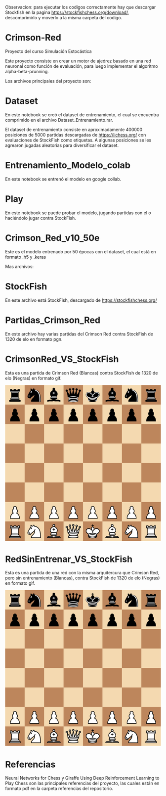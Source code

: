Observacion: para ejecutar los codigos correctamente hay que descargar Stockfish en la pagina https://stockfishchess.org/download/, descomprimirlo y moverlo 
a la misma carpeta del codigo. 

# Crimson-Red
Proyecto del curso Simulación Estocástica

Este proyecto consiste en crear un motor de ajedrez basado en una red neuronal como función de evaluación, para luego implementar el algoritmo alpha-beta-prunning.

Los archivos principales del proyecto son:

# Dataset

En este notebook se creó el dataset de entrenamiento, el cual se encuentra comprimido en el archivo Dataset_Entrenamiento.rar.

El dataset de entrenamiento consiste en aproximadamente 400000 posiciones de 5000 partidas descargadas de https://lichess.org/ con evaluaciones de StockFish como etiquetas.
A algunas posiciones se les agrearon jugadas aleatorias para diversificar el dataset.

# Entrenamiento_Modelo_colab
En este notebook se entrenó el modelo en google collab.

# Play
En este notebook se puede probar el modelo, jugando partidas con el o haciéndolo jugar contra StockFish. 

# Crimson_Red_v10_50e
Este es el modelo entrenado por 50 épocas con el dataset, el cual está en formato .h5 y .keras

Mas archivos:

# StockFish
En este archivo está StockFish, descargado de https://stockfishchess.org/

# Partidas_Crimson_Red
En este archivo hay varias partidas del Crimson Red contra StockFish de 1320 de elo en formato pgn.

# CrimsonRed_VS_StockFish
Esta es una partida de Crimson Red (Blancas) contra StockFish de 1320 de elo (Negras) en formato gif.

![](https://github.com/lvillarroel457/Crimson-Red/blob/main/CrimsonRed_VS_StockFish.gif)

# RedSinEntrenar_VS_StockFish
Esta es una partida de una red con la misma arquitercura que Crimson Red, pero sin entrenamiento (Blancas), contra StockFish de 1320 de elo (Negras) en formato gif.

![](https://github.com/lvillarroel457/Crimson-Red/blob/main/RedSinEntrenar_VS_StockFish.gif)

# Referencias
Neural Networks for Chess y Giraffe Using Deep Reinforcement Learning to Play Chess son las principales referencias del proyecto, las cuales están en formato pdf en la carpeta referencias del repositorio.

